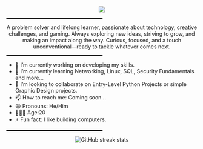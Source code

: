 ‎<p align="center">
![](https://pbs.twimg.com/profile_banners/1958121230843961344/1755687551/1080x360)
</p>

<p align="center">
  <hr style="width: 50%; border: 1px solid #000;">
</p>

<p align="center">
A problem solver and lifelong learner, passionate about technology, creative challenges, and gaming. Always exploring new ideas, striving to grow, and making an impact along the way. Curious, focused, and a touch unconventional—ready to tackle whatever comes next.
</p>
 
<p align="center">
  <hr style="width: 50%; border: 1px solid #000;">
</p>

- 🔭 I’m currently working on developing my skills. 
- 🌱 I’m currently learning Networking, Linux, SQL, Security Fundamentals and more... 
- 👯 I’m looking to collaborate on Entry-Level Python Projects or simple Graphic Design projects. 
- 📫 How to reach me: Coming soon... 
- 😄 Pronouns: He/Him
- 👱🏼‍♂️ Age:20
- ⚡ Fun fact: I like building computers. 

<p align="center">
  <hr style="width: 50%; border: 1px solid #000;">
</p>

<p align="center">
  <img src="https://streak-stats.demolab.com/?user=cyber-jiku" alt="GitHub streak stats">
</p>
